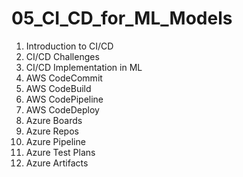 # 05_CI_CD_for_ML_Models

1. Introduction to CI/CD
2. CI/CD Challenges
3. CI/CD Implementation in ML
4. AWS CodeCommit
5. AWS CodeBuild
6. AWS CodePipeline
7. AWS CodeDeploy
8. Azure Boards
9. Azure Repos
10. Azure Pipeline
11. Azure Test Plans
12. Azure Artifacts
